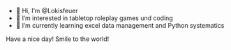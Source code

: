 - 👋 Hi, I’m @Lokisfeuer
- 👀 I’m interested in tabletop roleplay games und coding
- 🌱 I’m currently learning excel data management and Python systematics

Have a nice day! Smile to the world!

<!---
Lokisfeuer/Lokisfeuer is a ✨ special ✨ repository because its `README.md` (this file) appears on your GitHub profile.
You can click the Preview link to take a look at your changes.
--->
